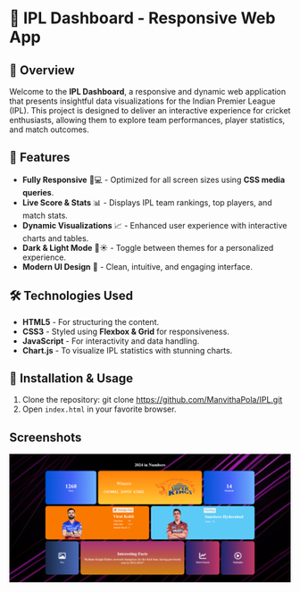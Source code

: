 # 🏏 IPL Dashboard - Responsive Web App

## 🌟 Overview
Welcome to the **IPL Dashboard**, a responsive and dynamic web application that presents insightful data visualizations for the Indian Premier League (IPL). This project is designed to deliver an interactive experience for cricket enthusiasts, allowing them to explore team performances, player statistics, and match outcomes.

## 🎨 Features
- **Fully Responsive** 📱💻 - Optimized for all screen sizes using **CSS media queries**.
- **Live Score & Stats** 📊 - Displays IPL team rankings, top players, and match stats.
- **Dynamic Visualizations** 📈 - Enhanced user experience with interactive charts and tables.
- **Dark & Light Mode** 🌙☀️ - Toggle between themes for a personalized experience.
- **Modern UI Design** 🎨 - Clean, intuitive, and engaging interface.

## 🛠️ Technologies Used
- **HTML5** - For structuring the content.
- **CSS3** - Styled using **Flexbox & Grid** for responsiveness.
- **JavaScript** - For interactivity and data handling.
- **Chart.js** - To visualize IPL statistics with stunning charts.

## 🚀 Installation & Usage
1. Clone the repository:
   git clone https://github.com/ManvithaPola/IPL.git
2. Open `index.html` in your favorite browser.

## Screenshots
![ipl dashboard](output.png)


